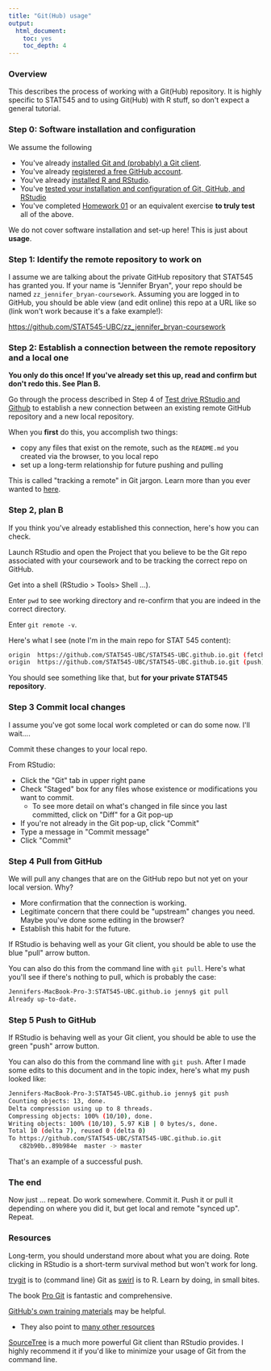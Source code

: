 ```yaml
---
title: "Git(Hub) usage"
output:
  html_document:
    toc: yes
    toc_depth: 4
---
```


### Overview

This describes the process of working with a Git(Hub) repository. It is highly specific to STAT545 and to using Git(Hub) with R stuff, so don't expect a general tutorial.

### Step 0: Software installation and configuration

We assume the following

  * You've already [installed Git and (probably) a Git client](block001_git-install.html).
  * You've already [registered a free GitHub account](cm001_course-intro-sw-install-account-signup.html#register-a-github-account).
  * You've already [installed R and RStudio](block000_r-rstudio-install.html).
  * You've [tested your installation and configuration of Git, GitHub, and RStudio](block005_first-use-git-rstudio.html)
  * You've completed [Homework 01](hw01_edit-README.html) or an equivalent exercise __to truly test__ all of the above.
  
We do not cover software installation and set-up here! This is just about __usage__.

### Step 1: Identify the remote repository to work on

I assume we are talking about the private GitHub repository that STAT545 has granted you. If your name is "Jennifer Bryan", your repo should be named `zz_jennifer_bryan-coursework`. Assuming you are logged in to GitHub, you should be able view (and edit online) this repo at a URL like so (link won't work because it's a fake example!):

<https://github.com/STAT545-UBC/zz_jennifer_bryan-coursework>

### Step 2: Establish a connection between the remote repository and a local one

**You only do this once! If you've already set this up, read and confirm but don't redo this. See Plan B.**

Go through the process described in Step 4 of [Test drive RStudio and Github](http://stat545-ubc.github.io/block005_first-use-git-rstudio.html#step-4-clone-the-new-github-repository-to-your-computer-via-rstudio) to establish a new connection between an existing remote GitHub repository and a new local repository.

When you __first__ do this, you accomplish two things:

  * copy any files that exist on the remote, such as the `README.md` you created via the browser, to you local repo
  * set up a long-term relationship for future pushing and pulling

This is called "tracking a remote" in Git jargon. Learn more than you ever wanted to [here](http://git-scm.com/book/en/Git-Basics-Working-with-Remotes).

### Step 2, plan B

If you think you've already established this connection, here's how you can check.

Launch RStudio and open the Project that you believe to be the Git repo associated with your coursework and to be tracking the correct repo on GitHub.

Get into a shell (RStudio > Tools> Shell ...).

Enter `pwd` to see working directory and re-confirm that you are indeed in the correct directory.

Enter `git remote -v`.

Here's what I see (note I'm in the main repo for STAT 545 content):

```sh
origin  https://github.com/STAT545-UBC/STAT545-UBC.github.io.git (fetch)
origin	https://github.com/STAT545-UBC/STAT545-UBC.github.io.git (push)
```

You should see something like that, but __for your private STAT545 repository__.

### Step 3 Commit local changes

I assume you've got some local work completed or can do some now. I'll wait....

Commit these changes to your local repo.

From RStudio:

  * Click the "Git" tab in upper right pane
  * Check "Staged" box for any files whose existence or modifications you want to commit.
    - To see more detail on what's changed in file since you last committed, click on "Diff" for a Git pop-up
  * If you're not already in the Git pop-up, click "Commit"
  * Type a message in "Commit message"
  * Click "Commit"

### Step 4 Pull from GitHub

We will pull any changes that are on the GitHub repo but not yet on your local version. Why?

  * More confirmation that the connection is working.
  * Legitimate concern that there could be "upstream" changes you need. Maybe you've done some editing in the browser?
  * Establish this habit for the future.
  
If RStudio is behaving well as your Git client, you should be able to use the blue "pull" arrow button.

You can also do this from the command line with `git pull`. Here's what you'll see if there's nothing to pull, which is probably the case:

```sh
Jennifers-MacBook-Pro-3:STAT545-UBC.github.io jenny$ git pull
Already up-to-date.
```

### Step 5 Push to GitHub

If RStudio is behaving well as your Git client, you should be able to use the green "push" arrow button.

You can also do this from the command line with `git push`. After I made some edits to this document and in the topic index, here's what my push looked like:

```sh
Jennifers-MacBook-Pro-3:STAT545-UBC.github.io jenny$ git push
Counting objects: 13, done.
Delta compression using up to 8 threads.
Compressing objects: 100% (10/10), done.
Writing objects: 100% (10/10), 5.97 KiB | 0 bytes/s, done.
Total 10 (delta 7), reused 0 (delta 0)
To https://github.com/STAT545-UBC/STAT545-UBC.github.io.git
   c82b90b..89b984e  master -> master
```

That's an example of a successful push.

### The end

Now just ... repeat. Do work somewhere. Commit it. Push it or pull it depending on where you did it, but get local and remote "synced up". Repeat.

### Resources

Long-term, you should understand more about what you are doing. Rote clicking in RStudio is a short-term survival method but won't work for long.

[trygit](https://try.github.io/levels/1/challenges/1) is to (command line) Git as [swirl](http://swirlstats.com) is to R. Learn by doing, in small bites.

The book [Pro Git](http://git-scm.com/book) is fantastic and comprehensive.

[GitHub's own training materials](http://training.github.com/kit/) may be helpful.

  * They also point to [many other resources](https://help.github.com/articles/what-are-other-good-resources-for-learning-git-and-github)

[SourceTree](https://help.github.com/articles/what-are-other-good-resources-for-learning-git-and-github) is a much more powerful Git client than RStudio provides. I highly recommend it if you'd like to minimize your usage of Git from the command line.